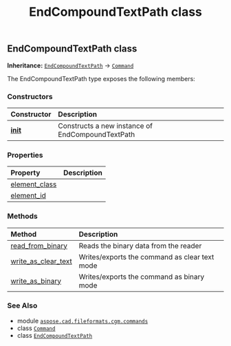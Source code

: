 ﻿---
title: EndCompoundTextPath class
second_title: Aspose.CAD for Python via .NET API References
description: 
type: docs
weight: 730
url: /python-net/aspose.cad.fileformats.cgm.commands/endcompoundtextpath/
is_root: false
---

## EndCompoundTextPath class



**Inheritance:** [`EndCompoundTextPath`](/cad/python-net/aspose.cad.fileformats.cgm.commands/endcompoundtextpath) → 
[`Command`](/cad/python-net/aspose.cad.fileformats.cgm.commands/command)



The EndCompoundTextPath type exposes the following members:

### Constructors
| Constructor | Description |
| :- | :- |
| [__init__](/cad/python-net/aspose.cad.fileformats.cgm.commands/endcompoundtextpath/__init__/#aspose.cad.fileformats.cgm.CgmFile) | Constructs a new instance of EndCompoundTextPath |


### Properties
| Property | Description |
| :- | :- |
| [element_class](/cad/python-net/aspose.cad.fileformats.cgm.commands/endcompoundtextpath/element_class) |  |
| [element_id](/cad/python-net/aspose.cad.fileformats.cgm.commands/endcompoundtextpath/element_id) |  |


### Methods
| Method | Description |
| :- | :- |
| [read_from_binary](/cad/python-net/aspose.cad.fileformats.cgm.commands/endcompoundtextpath/read_from_binary/#aspose.cad.fileformats.cgm.IBinaryReader) | Reads the binary data from the reader |
| [write_as_clear_text](/cad/python-net/aspose.cad.fileformats.cgm.commands/endcompoundtextpath/write_as_clear_text/#aspose.cad.fileformats.cgm.IClearTextWriter) | Writes/exports the command as clear text mode |
| [write_as_binary](/cad/python-net/aspose.cad.fileformats.cgm.commands/endcompoundtextpath/write_as_binary/#aspose.cad.fileformats.cgm.IBinaryWriter) | Writes/exports the command as binary mode |



### See Also
* module [`aspose.cad.fileformats.cgm.commands`](..)
* class [`Command`](/cad/python-net/aspose.cad.fileformats.cgm.commands/command)
* class [`EndCompoundTextPath`](/cad/python-net/aspose.cad.fileformats.cgm.commands/endcompoundtextpath)
